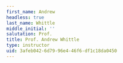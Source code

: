 ```yaml
---
first_name: Andrew
headless: true
last_name: Whittle
middle_initial: ''
salutation: Prof.
title: Prof. Andrew Whittle
type: instructor
uid: 3afeb042-6d79-96e4-46f6-df1c18da0450
---
```

